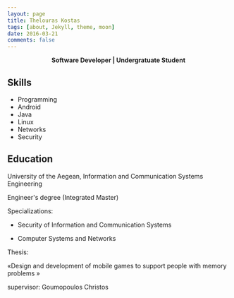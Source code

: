 ```yaml
---
layout: page
title: Thelouras Kostas
tags: [about, Jekyll, theme, moon]
date: 2016-03-21
comments: false
---
```

    
<center><a><b>Software Developer | Undergratuate Student </b></a> </center>

## Skills
* Programming
* Android
* Java
* Linux
* Networks
* Security

## Education
University of the Aegean, Information and Communication Systems Engineering

Engineer's degree (Integrated Master)

 
Specializations:

- Security of Information and Communication Systems

- Computer Systems and Networks

Thesis:

«Design and development of mobile games to support people with memory problems »

supervisor: Goumopoulos Christos





